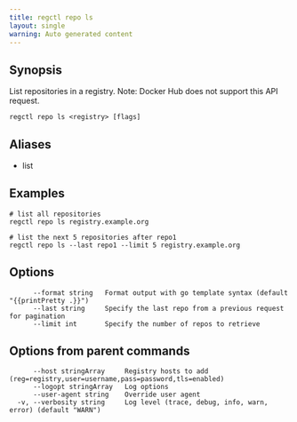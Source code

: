 ```yaml
---
title: regctl repo ls
layout: single
warning: Auto generated content
---
```


## Synopsis

List repositories in a registry.
Note: Docker Hub does not support this API request.

```shell
regctl repo ls <registry> [flags]
```

## Aliases

- list

## Examples

```shell
# list all repositories
regctl repo ls registry.example.org

# list the next 5 repositories after repo1
regctl repo ls --last repo1 --limit 5 registry.example.org
```

## Options

```text
      --format string   Format output with go template syntax (default "{{printPretty .}}")
      --last string     Specify the last repo from a previous request for pagination
      --limit int       Specify the number of repos to retrieve
```

## Options from parent commands

```text
      --host stringArray     Registry hosts to add (reg=registry,user=username,pass=password,tls=enabled)
      --logopt stringArray   Log options
      --user-agent string    Override user agent
  -v, --verbosity string     Log level (trace, debug, info, warn, error) (default "WARN")
```
